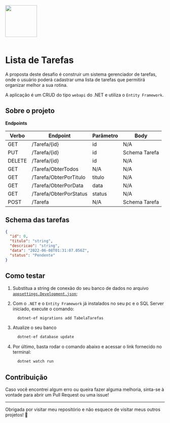 <img src="https://hermes.dio.me/tracks/169e3d0f-263a-4efb-86c5-244bdf1ce8d6.png" width=100>
<br>
<br>

# Lista de Tarefas

A proposta deste desafio é construir um sistema gerenciador de tarefas, onde o usuário poderá cadastrar uma lista de tarefas que permitirá organizar melhor a sua rotina.

A aplicação é um CRUD do tipo `webapi` do .NET e utiliza o `Entity Framework`.

## Sobre o projeto

**Endpoints**


| Verbo  | Endpoint                | Parâmetro | Body          |
|--------|-------------------------|-----------|---------------|
| GET    | /Tarefa/{id}            | id        | N/A           |
| PUT    | /Tarefa/{id}            | id        | Schema Tarefa |
| DELETE | /Tarefa/{id}            | id        | N/A           |
| GET    | /Tarefa/ObterTodos      | N/A       | N/A           |
| GET    | /Tarefa/ObterPorTitulo  | titulo    | N/A           |
| GET    | /Tarefa/ObterPorData    | data      | N/A           |
| GET    | /Tarefa/ObterPorStatus  | status    | N/A           |
| POST   | /Tarefa                 | N/A       | Schema Tarefa |

## Schema das tarefas

```json
{
  "id": 0,
  "titulo": "string",
  "descricao": "string",
  "data": "2022-06-08T01:31:07.056Z",
  "status": "Pendente"
}
```

## Como testar

1. Substitua a string de conexão do seu banco de dados no arquivo [`appsettings.Development.json`](appsettings.Development.json);

2. Com o `.NET` e o `Entity Framework` já instalados no seu pc e o SQL Server iniciado, execute o comando:

    ```bash
      dotnet-ef migrations add TabelaTarefas
    ```

3. Atualize o seu banco

    ```bash
      dotnet-ef database update
    ```

4. Por último, basta rodar o comando abaixo e acessar o link fornecido no terminal:

    ```bash
      dotnet watch run
    ```

## Contribuição

Caso você encontrei algum erro ou queira fazer alguma melhoria, sinta-se à vontade para abrir um Pull Request ou uma issue!

---
Obrigada por visitar meu repositório e não esquece de visitar meus outros projetos! 💜